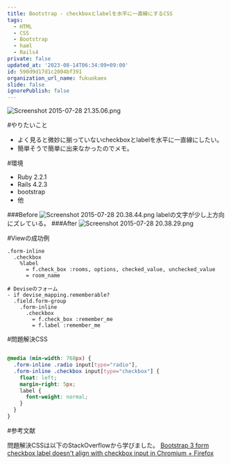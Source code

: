 ```yaml
---
title: Bootstrap - checkboxとlabelを水平に一直線にするCSS
tags:
  - HTML
  - CSS
  - Bootstrap
  - haml
  - Rails4
private: false
updated_at: '2023-08-14T06:34:09+09:00'
id: 590d9d17d1c2004bf391
organization_url_name: fukuokaex
slide: false
ignorePublish: false
---
```

![Screenshot 2015-07-28 21.35.06.png](https://qiita-image-store.s3.amazonaws.com/0/82804/28b3a7f5-7260-b12e-8217-e57979bdd4cd.png)

#やりたいこと

- よく見ると微妙に揃っていないcheckboxとlabelを水平に一直線にしたい。
- 簡単そうで簡単に出来なかったのでメモ。

#環境
- Ruby 2.2.1
- Rails 4.2.3
- bootstrap
- 他

###Before
![Screenshot 2015-07-28 20.38.44.png](https://qiita-image-store.s3.amazonaws.com/0/82804/74632605-d8bc-4e7e-6191-5db7e976a605.png)
labelの文字が少し上方向にズレている。
###After
![Screenshot 2015-07-28 20.38.29.png](https://qiita-image-store.s3.amazonaws.com/0/82804/c831b854-73ee-e1b4-6aa9-a195a601f8dd.png)

#Viewの成功例

```haml
.form-inline
  .checkbox
    %label
      = f.check_box :rooms, options, checked_value, unchecked_value
      = room_name
```
```haml
# Deviseのフォーム
- if devise_mapping.rememberable?
  .field.form-group
    .form-inline
      .checkbox
        = f.check_box :remember_me
        = f.label :remember_me
```

#問題解決CSS

```scss

@media (min-width: 768px) {
  .form-inline .radio input[type="radio"],
  .form-inline .checkbox input[type="checkbox"] {
    float: left;
    margin-right: 5px;
    label {
      font-weight: normal;
    }
  }
}
```

#参考文献

問題解決CSSは以下のStackOverflowから学びました。
[Bootstrap 3 form checkbox label doesn't align with checkbox input in Chromium + Firefox](http://stackoverflow.com/questions/24398901/bootstrap-3-form-checkbox-label-doesnt-align-with-checkbox-input-in-chromium)
